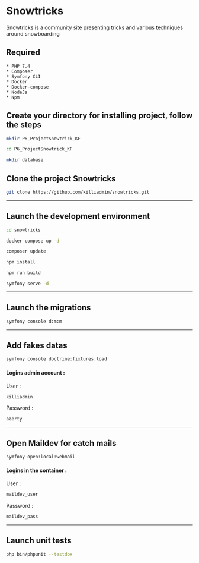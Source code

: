 # Snowtricks

Snowtricks is a community site presenting tricks and various techniques around snowboarding 

## Required

    * PHP 7.4
    * Composer   
    * Symfony CLI
    * Docker
    * Docker-compose
    * NodeJs
    * Npm

## Create your directory for installing project, follow the steps

```bash
mkdir P6_ProjectSnowtrick_KF

cd P6_ProjectSnowtrick_KF

mkdir database
```

## Clone the project Snowtricks

```bash
git clone https://github.com/killiadmin/snowtricks.git
```
---
## Launch the development environment

```bash
cd snowtricks
```

```bash
docker compose up -d
```

```bash
composer update 
```

```bash
npm install
```

```bash
npm run build
```

```bash
symfony serve -d
```
---

## Launch the migrations

```bash
symfony console d:m:m
```
---

## Add fakes datas

```bash
symfony console doctrine:fixtures:load
```

#### Logins admin account : 

User :
```bash
killiadmin
```

Password :
```bash
azerty
```
---

## Open Maildev for catch mails

```bash
symfony open:local:webmail
```

#### Logins in the container :

User : 
```bash
maildev_user
```

Password :
```bash
maildev_pass
```
---

## Launch unit tests

```bash
php bin/phpunit --testdox
```
